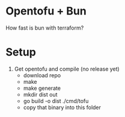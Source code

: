 # Opentofu + Bun

How fast is bun with terraform?

# Setup
1) Get opentofu and compile (no release yet)
   - download repo
   - make
   - make generate
   - mkdir dist out
   - go build -o dist ./cmd/tofu
   - copy that binary into this folder

